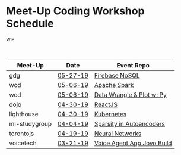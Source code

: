 # Meet-Up Coding Workshop Schedule 
 <sup> WIP </sup>
 
<br />

| Meet-Up                  | Date                              | Event Repo                                                                             |
| ------------------------ | --------------------------------- | -------------------------------------------------------------------------------------- |
| gdg                      | [05-27-19](https://is.gd/hzUR7P)  | [Firebase NoSQL](https://github.com/mori-c/meetup/tree/master/gdg)                     |
| wcd <!-- weclouddata --> | [05-06-19](https://is.gd/BhEkFa)  | [Apache Spark](https://github.com/mori-c/meetups/tree/master/wcd/spark)                |
| wcd <!-- weclouddata --> | [05-06-19](https://is.gd/d8jKCT)  | [Data Wrangle & Plot w: Py](https://github.com/mori-c/meetups/tree/master/wcd)         |
| dojo                     | [04-30-19](https://is.gd/ejhvWj)  | [ReactJS](https://github.com/mori-c/meetup/tree/master/dojo/react)                     |
| lighthouse               | [04-30-19](https://is.gd/XsTLk8 ) | [Kubernetes](https://github.com/mori-c/meetup/tree/master/lighthouse/kubernetes)       |
| ml-studygroup            | [04-04-19](https://is.gd/BJkg4W)  | [Sparsity in Autoencoders](https://github.com/mori-c/meetup/tree/master/ml-studygroup) |
| torontojs                | [04-19-19](https://is.gd/wCH5Qi)  | [Neural Networks](https://github.com/mori-c/meetup/tree/master/torontojs)              |
| voicetech                | [03-21-19](https://is.gd/VdkA7S)  | [Voice Agent App Jovo Build](https://github.com/mori-c/meetup/tree/master/voicetech)   |

<br />
<br />
<br />
<br />


